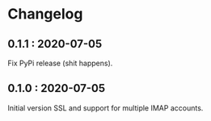 # Changelog

## 0.1.1 : 2020-07-05

Fix PyPi release (shit happens).

## 0.1.0 : 2020-07-05

Initial version SSL and support for multiple IMAP accounts.
